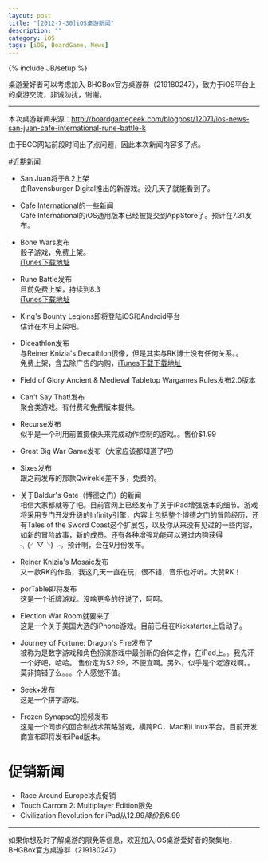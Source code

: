 ```yaml
---
layout: post
title: "[2012-7-30]iOS桌游新闻"
description: ""
category: iOS
tags: [iOS, BoardGame, News]
---
```

{% include JB/setup %}

桌游爱好者可以考虑加入 BHGBox官方桌游群（219180247），致力于iOS平台上的桌游交流，非诚勿扰，谢谢。 

---

本次桌游新闻来源：http://boardgamegeek.com/blogpost/12071/ios-news-san-juan-cafe-international-rune-battle-k

由于BGG网站前段时间出了点问题，因此本次新闻内容多了点。

#近期新闻
* San Juan将于8.2上架    
由Ravensburger Digital推出的新游戏。没几天了就能看到了。

* Cafe International的一些新闻    
Café International的iOS通用版本已经被提交到AppStore了。预计在7.31发布。

* Bone Wars发布    
骰子游戏，免费上架。  
[iTunes下载地址](http://itunes.apple.com/app/bone-wars/id539183022?ign-mpt=uo%3D4)

* Rune Battle发布  
目前免费上架，持续到8.3  
[iTunes下载地址](http://itunes.apple.com/app/rune-battle/id542189307?ign-mpt=uo%3D4)

* King's Bounty Legions即将登陆iOS和Android平台  
估计在本月上架吧。

* Diceathlon发布  
与Reiner Knizia's Decathlon很像，但是其实与RK博士没有任何关系。。  
免费上架，含去除广告的内购，[iTunes下载下载地址](http://itunes.apple.com/app/diceathlon/id522348763?ign-mpt=uo%3D4)

* Field of Glory Ancient & Medieval Tabletop Wargames Rules发布2.0版本

* Can't Say That!发布  
聚会类游戏。有付费和免费版本提供。

* Recurse发布   
似乎是一个利用前置摄像头来完成动作控制的游戏。。售价$1.99

* Great Big War Game发布（大家应该都知道了吧）

*  Sixes发布  
跟之前发布的那款Qwirekle差不多，免费的。 

* 关于Baldur's Gate（博德之门）的新闻  
相信大家都就等了吧。目前官网上已经发布了关于iPad增强版本的细节。游戏将采用专门开发升级的Infinity引擎，内容上包括整个博德之门的冒险经历，还有Tales of the Sword Coast这个扩展包，以及你从来没有见过的一些内容，如新的冒险故事，新的成员。还有各种增强功能可以通过内购获得╮(╯▽╰)╭。预计啊，会在9月份发布。

* Reiner Knizia's Mosaic发布  
又一款RK的作品，我这几天一直在玩，很不错，音乐也好听。大赞RK！

* porTable即将发布  
这是一个纸牌游戏。没啥更多的好说了，呵呵。

* Election War Room就要来了  
这是一个关于美国大选的iPhone游戏。目前已经在Kickstarter上启动了。

* Journey of Fortune: Dragon's Fire发布了  
被称为是数字游戏和角色扮演游戏中最创新的合体之作，在iPad上。。我先汗一个好吧，哈哈。
售价定为$2.99，不便宜啊。另外，似乎是个老游戏啊。。莫非搞错了么。。。个人感觉不值。

* Seek+发布  
这是一个拼字游戏。

* Frozen Synapse的视频发布  
这是一个同步的回合制战术策略游戏，横跨PC，Mac和Linux平台。目前开发商宣布即将发布iPad版本。


# 促销新闻
* Race Around Europe冰点促销
* Touch Carrom 2: Multiplayer Edition限免  
* Civilization Revolution for iPad从$12.99降价到$6.99

---
如果你想及时了解桌游的限免等信息，欢迎加入iOS桌游爱好者的聚集地，BHGBox官方桌游群（219180247）
